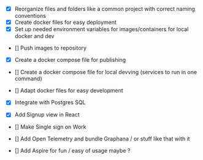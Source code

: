 - [x] Reorganize files and folders like a common project with correct naming conventions
- [x] Create docker files for easy deployment
- [x] Set up needed environment variables for images/containers for local docker and dev
- [] Push images to repository
- [x] Create a docker compose file for publishing
- [] Create a docker compose file for local devving (services to run in one command)

- [] Adapt docker files for easy development

- [x] Integrate with Postgres SQL

- [x] Add Signup view in React 
- [] Make Single sign on Work

- [] Add Open Telemetry and bundle Graphana / or stuff like that with it
- [] Add Aspire for fun / easy of usage maybe ?